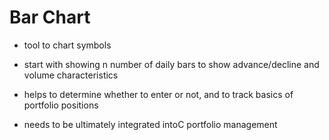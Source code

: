 # Bar Chart

* tool to chart symbols
* start with showing n number of daily bars to show advance/decline and volume characteristics
* helps to determine whether to enter or not, and to track basics of portfolio positions

* needs to be ultimately integrated intoC portfolio management 
